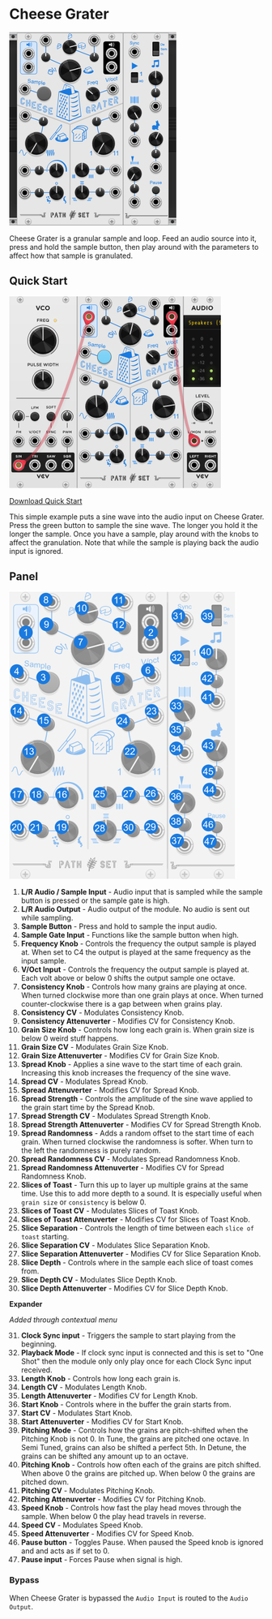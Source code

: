 # Cheese Grater
![Image of CheeseGrater module](../images/CheeseGrater_Update.png)

Cheese Grater is a granular sample and loop. Feed an audio source into it, press and hold the sample button, then play around with the parameters to affect how that sample is granulated.

## Quick Start

![Image of quick start patch](../images/CheeseGrater/quick_start_1.png)

[Download Quick Start](../examples/CheeseGrater/CheeseGrater_QuickStart.vcvs?raw=true)

This simple example puts a sine wave into the audio input on Cheese Grater. Press the green button to sample the sine wave. The longer you hold it the longer the sample. Once you have a sample, play around with the knobs to affect the granulation. Note that while the sample is playing back the audio input is ignored.

## Panel

![Image of controls](../images/CheeseGrater/labels_Update.png)

1. **L/R Audio / Sample Input** - Audio input that is sampled while the sample button is pressed or the sample gate is high.
2. **L/R Audio Output** - Audio output of the module. No audio is sent out while sampling.
3. **Sample Button** - Press and hold to sample the input audio. 
4. **Sample Gate Input** - Functions like the sample button when high.
5. **Frequency Knob** - Controls the frequency the output sample is played at. When set to C4 the output is played at the same frequency as the input sample.
6. **V/Oct Input** - Controls the frequency the output sample is played at. Each volt above or below 0 shifts the output sample one octave.
7. **Consistency Knob** - Controls how many grains are playing at once. When turned clockwise more than one grain plays at once. When turned counter-clockwise there is a gap between when grains play.
8. **Consistency CV** - Modulates Consistency Knob.
9. **Consistency Attenuverter** - Modifies CV for Consistency Knob.
10. **Grain Size Knob** - Controls how long each grain is. When grain size is below 0 weird stuff happens.
11. **Grain Size CV** - Modulates Grain Size Knob.
12. **Grain Size Attenuverter** - Modifies CV for Grain Size Knob.
13. **Spread Knob** - Applies a sine wave to the start time of each grain. Increasing this knob increases the frequency of the sine wave. 
14. **Spread CV** - Modulates Spread Knob.
15. **Spread Attenuverter** - Modifies CV for Spread Knob.
16. **Spread Strength** - Controls the amplitude of the sine wave applied to the grain start time by the Spread Knob.
17. **Spread Strength CV** - Modulates Spread Strength Knob.
18. **Spread Strength Attenuverter** - Modifies CV for Spread Strength Knob.
19. **Spread Randomness** - Adds a random offset to the start time of each grain. When turned clockwise the randomness is softer. When turn to the left the randomness is purely random.
20. **Spread Randomness CV** - Modulates Spread Randomness Knob.
21. **Spread Randomness Attenuverter** - Modifies CV for Spread Randomness Knob.
22. **Slices of Toast** - Turn this up to layer up multiple grains at the same time. Use this to add more depth to a sound. It is especially useful when `grain size` or `consistency` is below 0. 
23. **Slices of Toast CV** - Modulates Slices of Toast Knob.
24. **Slices of Toast Attenuverter** - Modifies CV for Slices of Toast Knob.
25. **Slice Separation** - Controls the length of time between each `slice of toast` starting.
26. **Slice Separation CV** - Modulates Slice Separation Knob.
27. **Slice Separation Attenuverter** - Modifies CV for Slice Separation Knob.
28. **Slice Depth** - Controls where in the sample each slice of toast comes from.
29. **Slice Depth CV** - Modulates Slice Depth Knob.
30. **Slice Depth Attenuverter** - Modifies CV for Slice Depth Knob.

**Expander**

*Added through contextual menu*

31. **Clock Sync input** - Triggers the sample to start playing from the beginning.
32. **Playback Mode** - If clock sync input is connected and this is set to "One Shot" then the module only only play once for each Clock Sync input received.
33. **Length Knob** - Controls how long each grain is.
34. **Length CV** - Modulates Length Knob.
35. **Length Attenuverter** - Modifies CV for Length Knob.
36. **Start Knob** - Controls where in the buffer the grain starts from.
37. **Start CV** - Modulates Start Knob.
38. **Start Attenuverter** - Modifies CV for Start Knob.
39. **Pitching Mode** - Controls how the grains are pitch-shifted when the Pitching Knob is not 0. In Tune, the grains are pitched one octave. In Semi Tuned, grains can also be shifted a perfect 5th. In Detune, the grains can be shifted any amount up to an octave.
40. **Pitching Knob** - Controls how often each of the grains are pitch shifted. When above 0 the grains are pitched up. When below 0 the grains are pitched down.
41. **Pitching CV** - Modulates Pitching Knob.
42. **Pitching Attenuverter** - Modifies CV for Pitching Knob.
43. **Speed Knob** - Controls how fast the play head moves through the sample. When below 0 the play head travels in reverse.
44. **Speed CV** - Modulates Speed Knob.
45. **Speed Attenuverter** - Modifies CV for Speed Knob.
46. **Pause button** - Toggles Pause. When paused the Speed knob is ignored and and acts as if set to 0.
47. **Pause input** - Forces Pause when signal is high.


### Bypass
When Cheese Grater is bypassed the `Audio Input` is routed to the `Audio Output`.
